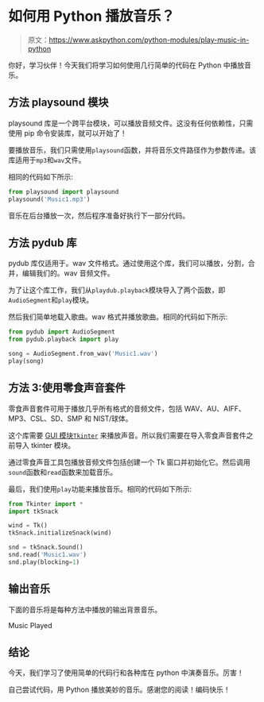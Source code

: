 # 如何用 Python 播放音乐？

> 原文：<https://www.askpython.com/python-modules/play-music-in-python>

你好，学习伙伴！今天我们将学习如何使用几行简单的代码在 Python 中播放音乐。

## 方法 playsound 模块

playsound 库是一个跨平台模块，可以播放音频文件。这没有任何依赖性，只需使用 pip 命令安装库，就可以开始了！

要播放音乐，我们只需使用`playsound`函数，并将音乐文件路径作为参数传递。该库适用于`mp3`和`wav`文件。

相同的代码如下所示:

```py
from playsound import playsound
playsound('Music1.mp3')

```

音乐在后台播放一次，然后程序准备好执行下一部分代码。

## 方法 pydub 库

pydub 库仅适用于。wav 文件格式。通过使用这个库，我们可以播放，分割，合并，编辑我们的。wav 音频文件。

为了让这个库工作，我们从`playdub.playback`模块导入了两个函数，即`AudioSegment`和`play`模块。

然后我们简单地载入歌曲。wav 格式并播放歌曲。相同的代码如下所示:

```py
from pydub import AudioSegment
from pydub.playback import play

song = AudioSegment.from_wav('Music1.wav')
play(song)

```

## 方法 3:使用零食声音套件

零食声音套件可用于播放几乎所有格式的音频文件，包括 WAV、AU、AIFF、MP3、CSL、SD、SMP 和 NIST/球体。

这个库需要 [GUI 模块`Tkinter`](https://www.askpython.com/python-modules/tkinter/tkinter-buttons) 来播放声音。所以我们需要在导入零食声音套件之前导入 tkinter 模块。

通过零食声音工具包播放音频文件包括创建一个 Tk 窗口并初始化它。然后调用`sound`函数和`read`函数来加载音乐。

最后，我们使用`play`功能来播放音乐。相同的代码如下所示:

```py
from Tkinter import *
import tkSnack

wind = Tk()
tkSnack.initializeSnack(wind)

snd = tkSnack.Sound()
snd.read('Music1.wav')
snd.play(blocking=1)

```

## 输出音乐

下面的音乐将是每种方法中播放的输出背景音乐。

Music Played

## 结论

今天，我们学习了使用简单的代码行和各种库在 python 中演奏音乐。厉害！

自己尝试代码，用 Python 播放美妙的音乐。感谢您的阅读！编码快乐！